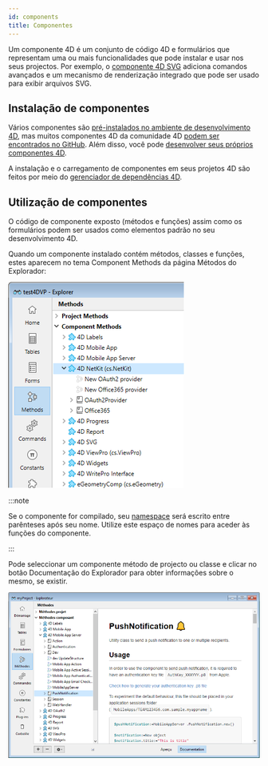 ```yaml
---
id: components
title: Componentes
---
```


Um componente 4D é um conjunto de código 4D e formulários que representam uma ou mais funcionalidades que pode instalar e usar nos seus projectos. Por exemplo, o [componente 4D SVG](https://doc.4d.com/4Dv20/4D/20/4D-SVG-Component.100-6342795.en.html) adiciona comandos avançados e um mecanismo de renderização integrado que pode ser usado para exibir arquivos SVG.

## Instalação de componentes

Vários componentes são [pré-instalados no ambiente de desenvolvimento 4D](Extensions/overview.md), mas muitos componentes 4D da comunidade 4D [podem ser encontrados no GitHub](https://github.com/topics/4d-component). Além disso, você pode [desenvolver seus próprios componentes 4D](Extensions/develop-components.md).

A instalação e o carregamento de componentes em seus projetos 4D são feitos por meio do [gerenciador de dependências 4D](../Project/components.md).

## Utilização de componentes

O código de componente exposto (métodos e funções) assim como os formulários podem ser usados como elementos padrão no seu desenvolvimento 4D.

Quando um componente instalado contém métodos, classes e funções, estes aparecem no tema Component Methods da página Métodos do Explorador:

![alt-text](../assets/en/Concepts/components-explorer.png)

:::note

Se o componente for compilado, seu [namespace](../Extensions/develop-components.md#declaring-the-component-namespace) será escrito entre parênteses após seu nome. Utilize este espaço de nomes para aceder às funções do componente.

:::

Pode seleccionar um componente método de projecto ou classe e clicar no botão Documentação do Explorador para obter informações sobre o mesmo, se existir.

![alt-text](../assets/en/Project/compDoc.png)
